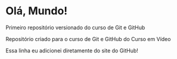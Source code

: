 # Olá, Mundo!
Primeiro repositório versionado do curso de Git e GitHub

Repositório criado para o curso de Git e GitHub do Curso em Vídeo

Essa linha eu adicionei diretamente do site do GitHub!

